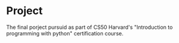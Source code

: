 # Project
The final porject pursuid as part of CS50 Harvard's "Introduction to programming with python" certification course.
